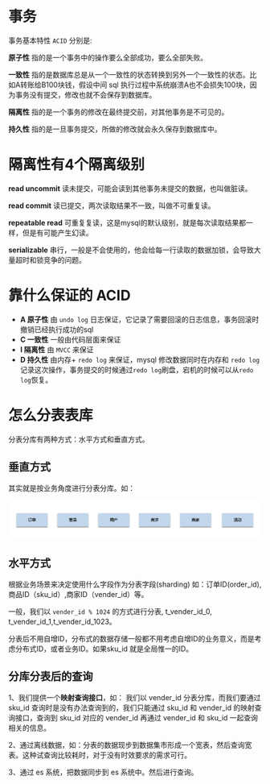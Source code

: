 
# 事务

事务基本特性 `ACID` 分别是:

**原子性** 指的是一个事务中的操作要么全部成功，要么全部失败。

**一致性** 指的是数据库总是从一个一致性的状态转换到另外一个一致性的状态。比如A转账给B100块钱，假设中间 sql 执行过程中系统崩溃A也不会损失100块，因为事务没有提交，修改也就不会保存到数据库。

**隔离性** 指的是一个事务的修改在最终提交前，对其他事务是不可见的。

**持久性** 指的是一旦事务提交，所做的修改就会永久保存到数据库中。

# 隔离性有4个隔离级别

**read uncommit** 读未提交，可能会读到其他事务未提交的数据，也叫做脏读。

**read commit** 读已提交，两次读取结果不一致，叫做不可重复读。

**repeatable read** 可重复复读，这是mysql的默认级别，就是每次读取结果都一样，但是有可能产生幻读。

**serializable** 串行，一般是不会使用的，他会给每一行读取的数据加锁，会导致大量超时和锁竞争的问题。

# 靠什么保证的 ACID

- **A 原子性** 由 `undo log` 日志保证，它记录了需要回滚的日志信息，事务回滚时撤销已经执行成功的sql
- **C 一致性** 一般由代码层面来保证
- **I 隔离性** 由 `MVCC` 来保证
- **D 持久性** 由内存+ `redo log` 来保证，mysql 修改数据同时在内存和 `redo log`记录这次操作，事务提交的时候通过`redo log`刷盘，宕机的时候可以从`redo log`恢复。

# 怎么分表表库

分表分库有两种方式：水平方式和垂直方式。

## 垂直方式

其实就是按业务角度进行分表分库。如：

![](./assets/mysql-sharding-2022-12-20_15-47-05.png)

## 水平方式

根据业务场景来决定使用什么字段作为分表字段(sharding) 如：订单ID(order_id), 商品ID（sku_id）,商家ID（vender_id）等。

一般，我们以 `vender_id % 1024` 的方式进行分表, t_vender_id_0, t_vender_id_1,t_vender_id_1023。

分表后不用自增ID，分布式的数据存储一般都不用考虑自增ID的业务意义，而是考虑分布式ID，或者业务ID。如果sku_id 就是全局惟一的ID。

## 分库分表后的查询

1、我们提供一个**映射查询接口**，如： 我们以 vender_id 分表分库，而我们要通过 sku_id 查询时是没有办法查询到的，我们只能通过 sku_id 和 vender_id 的映射查询接口，查询到 sku_id 对应的 vender_id 再通过 vender_id 和 sku_id 一起查询相关的信息。

2、通过离线数据，如：分表的数据现步到数据集市形成一个宽表，然后查询宽表。这种试查询比较耗时，对于没有时效要求的需求可行。

3、通过 es 系统，把数据同步到 es 系统中。然后进行查询。

